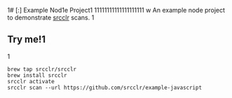 1# [:] Example Nod1e Project1
11111111111111111111
w
An example node project to demonstrate [srcclr](https://www.srcclr.com) scans.
1
## Try me!1
1
```
brew tap srcclr/srcclr
brew install srcclr
srcclr activate
srcclr scan --url https://github.com/srcclr/example-javascript
```
